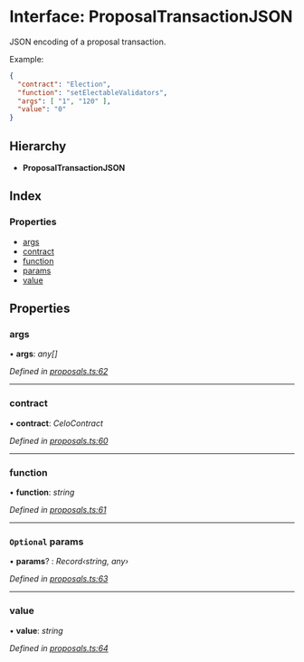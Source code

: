# Interface: ProposalTransactionJSON

JSON encoding of a proposal transaction.

Example:
```json
{
  "contract": "Election",
  "function": "setElectableValidators",
  "args": [ "1", "120" ],
  "value": "0"
}
```

## Hierarchy

* **ProposalTransactionJSON**

## Index

### Properties

* [args](_proposals_.proposaltransactionjson.md#args)
* [contract](_proposals_.proposaltransactionjson.md#contract)
* [function](_proposals_.proposaltransactionjson.md#function)
* [params](_proposals_.proposaltransactionjson.md#optional-params)
* [value](_proposals_.proposaltransactionjson.md#value)

## Properties

###  args

• **args**: *any[]*

*Defined in [proposals.ts:62](https://github.com/medhak1/celo-monorepo/blob/master/packages/sdk/governance/src/proposals.ts#L62)*

___

###  contract

• **contract**: *CeloContract*

*Defined in [proposals.ts:60](https://github.com/medhak1/celo-monorepo/blob/master/packages/sdk/governance/src/proposals.ts#L60)*

___

###  function

• **function**: *string*

*Defined in [proposals.ts:61](https://github.com/medhak1/celo-monorepo/blob/master/packages/sdk/governance/src/proposals.ts#L61)*

___

### `Optional` params

• **params**? : *Record‹string, any›*

*Defined in [proposals.ts:63](https://github.com/medhak1/celo-monorepo/blob/master/packages/sdk/governance/src/proposals.ts#L63)*

___

###  value

• **value**: *string*

*Defined in [proposals.ts:64](https://github.com/medhak1/celo-monorepo/blob/master/packages/sdk/governance/src/proposals.ts#L64)*
